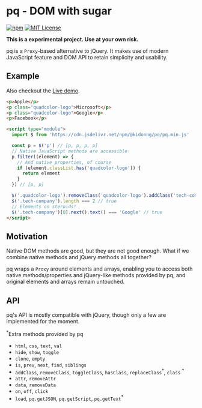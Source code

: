 # pq - DOM with sugar

[![npm](https://img.shields.io/npm/v/@kidonng/pq)](https://npm.im/@kidonng/pq)
[![MIT License](https://img.shields.io/github/license/kidonng/pq)](LICENSE)

**This is a experimental project. Use at your own risk.**

pq is a `Proxy`-based alternative to jQuery. It makes use of modern JavaScript feature and DOM API to retain simplicity and usability.

## Example

Also checkout the [Live demo](https://ghcdn.rawgit.org/kidonng/pq/master/demo.html).

```html
<p>Apple</p>
<p class="quadcolor-logo">Microsoft</p>
<p class="quadcolor-logo">Google</p>
<p>Facebook</p>

<script type="module">
  import $ from 'https://cdn.jsdelivr.net/npm/@kidonng/pq/pq.min.js'

  const p = $('p') // [p, p, p, p]
  // Native JavaScript methods are accessible
  p.filter((element) => {
    // And native properties, of course
    if (element.classList.has('quadcolor-logo')) {
      return element
    }
  }) // [p, p]

  $('.quadcolor-logo').removeClass('quadcolor-logo').addClass('tech-company') // jQuery vibe!
  $('.tech-company').length === 2 // true
  // Elements on steroids!
  $('.tech-company')[0].next().text() === 'Google' // true
</script>
```

## Motivation

Native DOM methods are good, but they are not good enough. What if we combine native methods and jQuery methods all together?

pq wraps a `Proxy` around elements and arrays, enabling you to access both native methods/properties and jQuery-like methods provided by pq, and original elements and arrays remain untouched.

## API

pq's API is mostly compatible with jQuery, though only a few are implemented for the moment.

<sup>\*</sup>Extra methods provided by pq

- `html`, `css`, `text`, `val`
- `hide`, `show`, `toggle`
- `clone`, `empty`
- `is`, `prev`, `next`, `find`, `siblings`
- `addClass`, `removeClass`, `toggleClass`, `hasClass`, `replaceClass`<sup>\*</sup>, `class` <sup>\*</sup>
- `attr`, `removeAttr`
- `data`, `removeData`
- `on`, `off`, `click`
- `load`, `pq.getJSON`, `pq.getScript`, `pq.getText`<sup>\*</sup>
